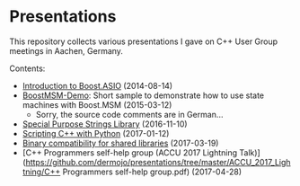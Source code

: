 # Presentations

This repository collects various presentations I gave on C++ User Group meetings in Aachen, Germany.

Contents:
 * [Introduction to Boost.ASIO](https://github.com/dermojo/presentations/tree/master/Introduction_to_Boost.ASIO) (2014-08-14)
 * [BoostMSM-Demo](https://github.com/dermojo/presentations/tree/master/BoostMSM-Demo):
   Short sample to demonstrate how to use state machines with Boost.MSM (2015-03-12)
    * Sorry, the source code comments are in German...
 * [Special Purpose Strings Library](https://github.com/dermojo/spsl) (2016-11-10)
 * [Scripting C++ with Python](https://github.com/dermojo/presentations/tree/master/Scripting_C++_with_Python) (2017-01-12)
 * [Binary compatibility for shared libraries](https://github.com/dermojo/presentations/tree/master/Binary_compatibility_for_shared_libraries) (2017-03-19)
 * [C++ Programmers self-help group (ACCU 2017 Lightning Talk)](https://github.com/dermojo/presentations/tree/master/ACCU_2017_Lightning/C++ Programmers self-help group.pdf) (2017-04-28)
